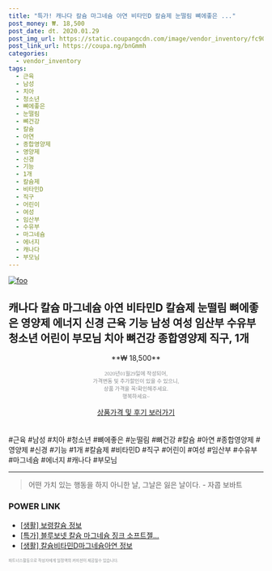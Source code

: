 ```yaml
--- 
title: "특가! 캐나다 칼슘 마그네슘 아연 비타민D 칼슘제 눈떨림 뼈에좋은 ..." 
post_money: ₩. 18,500 
post_date: dt. 2020.01.29 
post_img_url: https://static.coupangcdn.com/image/vendor_inventory/fc90/7f362c7f524cd5588935171bbb7c3ea8239a42db79e4912fb9ba26ebdad5.jpg 
post_link_url: https://coupa.ng/bnGmmh 
categories: 
  - vendor_inventory 
tags: 
  - 근육 
  - 남성 
  - 치아 
  - 청소년 
  - 뼈에좋은 
  - 눈떨림 
  - 뼈건강 
  - 칼슘 
  - 아연 
  - 종합영양제 
  - 영양제 
  - 신경 
  - 기능 
  - 1개 
  - 칼슘제 
  - 비타민D 
  - 직구 
  - 어린이 
  - 여성 
  - 임산부 
  - 수유부 
  - 마그네슘 
  - 에너지 
  - 캐나다 
  - 부모님 
--- 
```

[![foo](https://static.coupangcdn.com/image/vendor_inventory/fc90/7f362c7f524cd5588935171bbb7c3ea8239a42db79e4912fb9ba26ebdad5.jpg)](https://coupa.ng/bnGmmh) 

## 캐나다 칼슘 마그네슘 아연 비타민D 칼슘제 눈떨림 뼈에좋은 영양제 에너지 신경 근육 기능 남성 여성 임산부 수유부 청소년 어린이 부모님 치아 뼈건강 종합영양제 직구, 1개 
<p style="text-align: center;">**₩ 18,500**</p> 
<p style="text-align: center;"><span style="color: #898c8f; font-family: Georgia,Times,serif; font-size: 0.75em;">2020년01월29일에 작성되어, <br>가격변동 및 추가할인이 있을 수 있으니,<br> 상품 가격을 꼭!확인해주세요.<br>행복하세요~</span> 
</p>	 
<div markdown="0" style="text-align: center;"><a href="https://coupa.ng/bnGmmh" class="btn btn--success">상품가격 및 후기 보러가기</a></div> 
<br><br> 
  #근육 #남성 #치아 #청소년 #뼈에좋은 #눈떨림 #뼈건강 #칼슘 #아연 #종합영양제 #영양제 #신경 #기능 #1개 #칼슘제 #비타민D #직구 #어린이 #여성 #임산부 #수유부 #마그네슘 #에너지 #캐나다 #부모님 
<hr> 

> 어떤 가치 있는 행동을 하지 아니한 날, 그날은 잃은 날이다. - 자콥 보바트 


### POWER LINK

* <a href="https://blog.naver.com/santokki14/221768749730" target="_blank"> [생활] 보령칼슘 정보 </a>
* <a href="https://blog.naver.com/an0733/221789972401" target="_blank">[특가] 블루보넷 칼슘 마그네슘 징크 소프트젤...</a>
* <a href="https://blog.naver.com/sakai111/221760273889" target="_blank"> [생활] 칼슘비타민D마그네슘아연 정보 </a>

<span style="color: #898c8f; font-family: Georgia,Times,serif; font-size: 0.55em;">파트너스활동으로 작성자에게 일정액의 커미션이 제공될수 있습니다.</span> 
